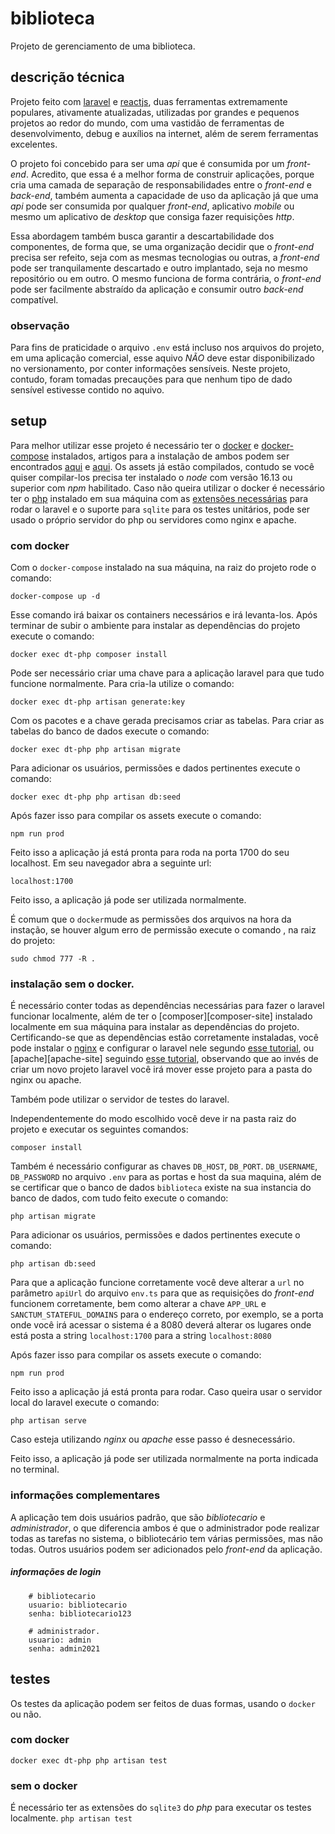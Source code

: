 # biblioteca
Projeto de gerenciamento de uma biblioteca.

## descrição técnica
Projeto feito com [laravel][laravel-site] e [reactjs][reactjs-site], duas ferramentas extremamente populares, ativamente atualizadas, utilizadas por grandes e pequenos projetos ao redor do mundo, com uma vastidão de ferramentas de desenvolvimento, debug e auxílios na internet, além de serem ferramentas excelentes.

O projeto foi concebido para ser uma _api_ que é consumida por um _front-end_. Acredito, que essa é a melhor forma de construir aplicações, porque cria uma camada de separação de responsabilidades entre o _front-end_ e _back-end_, também aumenta a capacidade de uso da aplicação já que uma _api_ pode ser consumida por qualquer _front-end_, aplicativo _mobile_ ou mesmo um aplicativo de _desktop_ que consiga fazer requisições _http_.

Essa abordagem também busca garantir a descartabilidade dos componentes, de forma que, se uma organização decidir que o _front-end_ precisa ser refeito, seja com as mesmas tecnologias ou outras, a _front-end_ pode ser tranquilamente descartado e outro implantado, seja no mesmo repositório ou em outro. O mesmo funciona de forma contrária, o _front-end_ pode ser facilmente abstraído da aplicação e consumir outro _back-end_ compatível.

### observação
Para fins de praticidade o arquivo `.env` está incluso nos arquivos do projeto, em uma aplicação comercial, esse aquivo *NÃO* deve estar disponibilizado no versionamento, por conter informações sensíveis. Neste projeto, contudo, foram tomadas precauções para que nenhum tipo de dado sensível estivesse contido no aquivo.

## setup
Para melhor utilizar esse projeto é necessário ter o [docker][docker-site] e [docker-compose][docker-compose-site] instalados, artigos para a instalação de ambos podem ser encontrados [aqui][instalacao-docker] e [aqui][instalacao-docker-compose]. Os assets já estão compilados, contudo se você quiser compilar-los precisa ter instalado o _node_ com versão 16.13 ou superior com _npm_ habilitado.
Caso não queira utilizar o docker é necessário ter o [php][php-site] instalado em sua máquina com as [extensões necessárias][laravel-requirements-site] para rodar o laravel e o suporte para `sqlite` para os testes unitários, pode ser usado o próprio servidor do php ou servidores como nginx e apache.

### com docker
Com o `docker-compose` instalado na sua máquina, na raiz do projeto rode o comando:

`docker-compose up -d`

Esse comando irá baixar os containers necessários e irá levanta-los. Após terminar de subir o ambiente para instalar as dependências do projeto execute o comando:

`docker exec dt-php composer install`

Pode ser necessário criar uma chave para a aplicação laravel para que tudo funcione normalmente. Para cria-la utilize o comando:

`docker exec dt-php artisan generate:key`

Com os pacotes e a chave gerada precisamos criar as tabelas. Para criar as tabelas do banco de dados execute o comando:

`docker exec dt-php php artisan migrate`

Para adicionar os usuários, permissões e dados pertinentes execute o comando:

`docker exec dt-php php artisan db:seed`

Após fazer isso para compilar os assets execute o comando:

`npm run prod`

Feito isso a aplicação já está pronta para roda na porta 1700 do seu localhost. Em seu navegador abra a seguinte url:

`localhost:1700`

Feito isso, a aplicação já pode ser utilizada normalmente.

É comum que o `docker`mude as permissões dos arquivos na hora da instação, se houver algum erro de permissão execute o comando , na raiz do projeto:

`sudo chmod 777 -R .`

### instalação sem o docker.
É necessário conter todas as dependências necessárias para fazer o laravel funcionar localmente, além de ter o [composer][composer-site] instalado localmente em sua máquina para instalar as dependências do projeto. Certificando-se que as dependências estão corretamente instaladas, você pode instalar o [nginx][nginx-site] e configurar o laravel nele segundo [esse tutorial][tutorial-site], ou [apache][apache-site] seguindo [esse tutorial][apache-tutorial-site], observando que ao invés de criar um novo projeto laravel você irá mover esse projeto para a pasta do nginx ou apache.

Também pode utilizar o servidor de testes do laravel.

Independentemente do modo escolhido você deve ir na pasta raiz do projeto e executar os seguintes comandos:

`composer install`

Também é necessário configurar as chaves `DB_HOST`, `DB_PORT`. `DB_USERNAME`, `DB_PASSWORD` no arquivo `.env` para as portas e host da sua maquina, além de se certificar que o banco de dados `biblioteca` existe na sua instancia do banco de dados, com tudo feito execute o comando:

`php artisan migrate`

Para adicionar os usuários, permissões e dados pertinentes execute o comando:

`php artisan db:seed`

Para que a aplicação funcione corretamente você deve alterar a `url` no parâmetro `apiUrl` do arquivo `env.ts` para que as requisições do _front-end_ funcionem corretamente, bem como alterar a chave `APP_URL` e `SANCTUM_STATEFUL_DOMAINS` para o endereço correto, por exemplo, se a porta onde você irá acessar o sistema é a 8080 deverá alterar os lugares onde está posta a string `localhost:1700` para a string `localhost:8080`

Após fazer isso para compilar os assets execute o comando:

`npm run prod`

Feito isso a aplicação já está pronta para rodar. Caso queira usar o servidor local do laravel execute o comando:

`php artisan serve`

Caso esteja utilizando _nginx_ ou _apache_ esse passo é desnecessário.

Feito isso, a aplicação já pode ser utilizada normalmente na porta indicada no terminal.

### informações complementares
A aplicação tem dois usuários padrão, que são _bibliotecario_ e _administrador_, o que diferencia ambos é que o administrador pode realizar todas as tarefas no sistema, o bibliotecário tem várias permissões, mas não todas. Outros usuários podem ser adicionados pelo _front-end_ da aplicação.

##### informações de login
```
    # bibliotecario
    usuario: bibliotecario
    senha: bibliotecario123

    # administrador.
    usuario: admin
    senha: admin2021
```

## testes
Os testes da aplicação podem ser feitos de duas formas, usando o `docker` ou não.

### com docker
`docker exec dt-php php artisan test`

### sem o docker
É necessário ter as extensões do `sqlite3` do _php_ para executar os testes localmente.
`php artisan test`

[laravel-site]: https://laravel.com/
[reactjs-site]: https://pt-br.reactjs.org/
[docker-site]: https://www.docker.com/
[docker-compose-site]: https://docs.docker.com/compose/
[instalacao-docker]: https://www.hostinger.com.br/tutoriais/install-docker-ubuntu
[instalacao-docker-compose]: https://www.digitalocean.com/community/tutorials/how-to-install-and-use-docker-compose-on-ubuntu-20-04-pt
[php-site]: https://www.php.net/
[laravel-requirements-site]: https://laravel.com/docs/8.x/deployment#server-requirements
[nginx-site]: https://www.nginx.com/
[apache-tutorial-site]: https://www.hostinger.com.br/tutoriais/como-instalar-laravel-ubuntu
[tutorial-site]: https://www.digitalocean.com/community/tutorials/how-to-install-and-configure-laravel-with-nginx-on-ubuntu-20-04-pt
